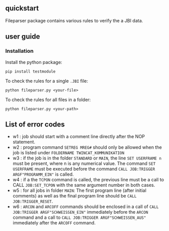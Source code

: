 ## quickstart
Fileparser package contains various rules to verify the a JBI data.

## user guide

### Installation

Install the python package:

    pip install testmodule

To check the rules for a single `.JBI` file:

    python fileparser.py <your-file>

To check the rules for all files in a folder:

    python fileparser.py <your-path>
    
## List of error codes

- w1 : job should start with a comment line
    directly after the NOP statement.
- w2 : program command `SETREG MREG#` should only be allowed when the job is listed under `FOLDERNAME TWINCAT_KOMMUNIKATION`
- w3 : if the job is in the folder `STANDARD` or `MAIN`, the line `SET USERFRAME n` must be present, where n is any numerical value. The command `SET USERFRAME` must be executed before the command `CALL JOB:TRIGGER ARGF"PROGRAMM_EIN"` is called.
- w4 : if a the `TCPON` command is called, the previous line must be a call to CALL `JOB:SET_TCPON` with the same argument number in both cases.
- w5 : for all jobs in folder `MAIN`: The first program line (after initial comments) as well as the final program line should be `CALL JOB:TRIGGER_RESET`.
- w6 : `ARCON` and `ARCOFF` commands should be enclosed in a call of `CALL JOB:TRIGGER ARGF"SCHWEISSEN_EIN"` immediately before the `ARCON` command and a call to `CALL JOB:TRIGGER ARGF"SCHWEISSEN_AUS"` immediately after the `ARCOFF` command.
